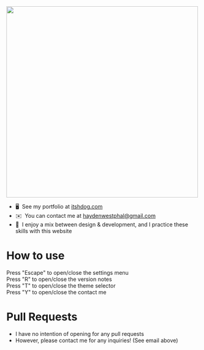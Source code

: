 <img src="https://itshdog.com/svgs/itshdog-header.png" width="500">

* 🖥️  See my portfolio at [itshdog.com](http://itshdog.com)
* ✉️  You can contact me at [haydenwestphal@gmail.com](mailto:haydenwestphal@gmail.com)
* 🧠  I enjoy a mix between design & development, and I practice these skills with this website

How to use
===================================================
Press "Escape" to open/close the settings menu<br>
Press "R" to open/close the version notes<br>
Press "T" to open/close the theme selector<br>
Press "Y" to open/close the contact me<br>

Pull Requests
====================================================
* I have no intention of opening for any pull requests
* However, please contact me for any inquiries! (See email above)
